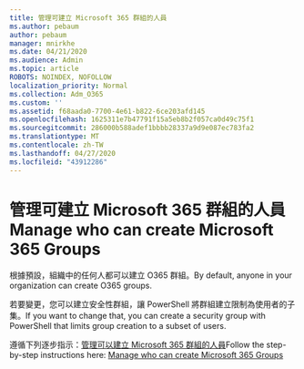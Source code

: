 ```yaml
---
title: 管理可建立 Microsoft 365 群組的人員
ms.author: pebaum
author: pebaum
manager: mnirkhe
ms.date: 04/21/2020
ms.audience: Admin
ms.topic: article
ROBOTS: NOINDEX, NOFOLLOW
localization_priority: Normal
ms.collection: Adm_O365
ms.custom: ''
ms.assetid: f68aada0-7700-4e61-b822-6ce203afd145
ms.openlocfilehash: 1625311e7b47791f15a5eb8b2f057ca0d49c75f1
ms.sourcegitcommit: 286000b588adef1bbbb28337a9d9e087ec783fa2
ms.translationtype: MT
ms.contentlocale: zh-TW
ms.lasthandoff: 04/27/2020
ms.locfileid: "43912286"
---
```

# <a name="manage-who-can-create-microsoft-365-groups"></a><span data-ttu-id="9d0c6-102">管理可建立 Microsoft 365 群組的人員</span><span class="sxs-lookup"><span data-stu-id="9d0c6-102">Manage who can create Microsoft 365 Groups</span></span>

<span data-ttu-id="9d0c6-103">根據預設，組織中的任何人都可以建立 O365 群組。</span><span class="sxs-lookup"><span data-stu-id="9d0c6-103">By default, anyone in your organization can create O365 groups.</span></span>
  
<span data-ttu-id="9d0c6-104">若要變更，您可以建立安全性群組，讓 PowerShell 將群組建立限制為使用者的子集。</span><span class="sxs-lookup"><span data-stu-id="9d0c6-104">If you want to change that, you can create a security group with PowerShell that limits group creation to a subset of users.</span></span>
  
<span data-ttu-id="9d0c6-105">遵循下列逐步指示：[管理可以建立 Microsoft 365 群組的人員](https://docs.microsoft.com/office365/admin/create-groups/manage-creation-of-groups)</span><span class="sxs-lookup"><span data-stu-id="9d0c6-105">Follow the step-by-step instructions here: [Manage who can create Microsoft 365 Groups](https://docs.microsoft.com/office365/admin/create-groups/manage-creation-of-groups)</span></span>
  

